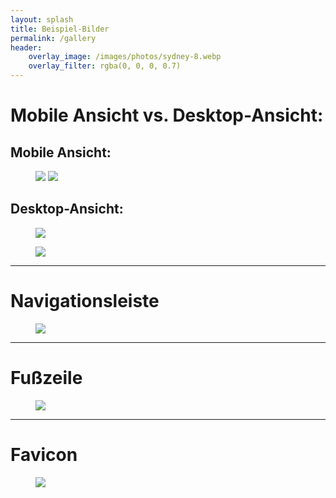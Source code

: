 ```yaml
---
layout: splash
title: Beispiel-Bilder
permalink: /gallery
header:
    overlay_image: /images/photos/sydney-8.webp
    overlay_filter: rgba(0, 0, 0, 0.7)
---
```


# Mobile Ansicht vs. Desktop-Ansicht:

<div class="grid-container small-container" markdown="1">

<div class="box light_blue" markdown="1">

## Mobile Ansicht:

<figure>
  <img class="max300" src="/images/gallery/mobile1.webp"/>
  <img class="max300" src="/images/gallery/mobile2.webp"/>
</figure>

</div>

<div class="box light_blue" markdown="1">

## Desktop-Ansicht:

<figure>
  <img src="/images/gallery/desktop1.webp"/>
</figure>
<figure>
  <img src="/images/gallery/desktop2.webp"/>
</figure>

</div>

</div>

<hr class="big-sep"> 

# Navigationsleiste
<div class="box light_blue" markdown="1">
<figure>
  <img src="/images/gallery/nav.webp"/>
</figure>
</div>

<hr class="big-sep"> 

# Fußzeile
<div class="box light_blue" markdown="1">
<figure>
  <img src="/images/gallery/footer.webp"/>
</figure>
</div>

<hr class="big-sep"> 

# Favicon
<div class="box light_blue" markdown="1">
<figure>
  <img src="/images/gallery/favicon.webp"/>
</figure>
</div>
